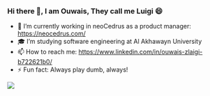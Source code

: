 ### Hi there 👋, I am Ouwais, They call me Luigi 😄

<!--
**ouwais1922/ouwais1922** is a ✨ _special_ ✨ repository because its `README.md` (this file) appears on your GitHub profile.

Here are some ideas to get you started:

- 🔭 I’m currently working on ...
- 🌱 I’m currently learning ...
- 👯 I’m looking to collaborate on ...
- 🤔 I’m looking for help with ...
- 💬 Ask me about ...
- 📫 How to reach me: ...
- 😄 Pronouns: ...
- ⚡ Fun fact: ...
-->
- 🔭 I’m currently working in neoCedrus as a product manager: https://neocedrus.com/
- 🎓 I’m studying software engineering at Al Akhawayn University
- 📫 How to reach me: https://www.linkedin.com/in/ouwais-zlaigi-b722621b0/
- ⚡ Fun fact: Always play dumb, always!

<img align="left" src="https://github-readme-stats.vercel.app/api?username=ouwais1922&show_icons=true&theme=radical"/>


